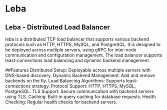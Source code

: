 # Leba
## Leba - Distributed Load Balancer
leba is a distributed TCP load balancer that supports various backend protocols such as HTTP, HTTPS, MySQL, and PostgreSQL. It is designed to be deployed across multiple servers, using gRPC for inter-node communication and configuration management. The load balancer supports least-connections load balancing and dynamic backend management.

##Features
Distributed Setup: Deployable across multiple servers with DNS-based discovery.
Dynamic Backend Management: Add and remove backends on the fly.
Load Balancing Algorithms: Supports least-connections strategy.
Protocol Support: HTTP, HTTPS, MySQL, PostgreSQL.
TLS Support: Secure communication with backend servers using TLS.
Caching: Built-in query caching for database requests.
Health Checking: Regular health checks for backend servers.
